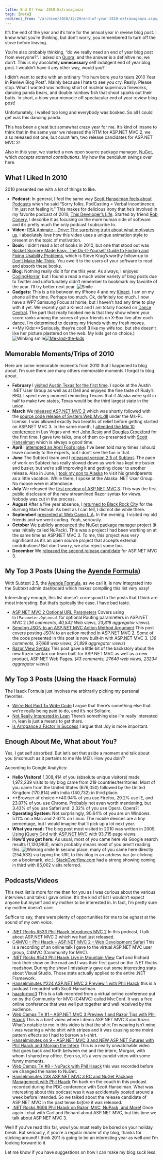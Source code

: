 ```yaml
---
title: End Of Year 2010 Extravaganza
tags: [meta]
redirect_from: "/archive/2010/12/29/end-of-year-2010-extravaganza.aspx/"
---
```


It’s the end of the year and it’s time for the annual year in review
blog post. I know what you’re thinking, but don’t worry, you remembered
to turn off the stove before leaving.

You’re also probably thinking, “do we really need an end of year blog
post from everyone?”. I asked on [Quora](http://quora.com/ "Quora"), and
the answer is a definitive no, we don’t. This is my absolutely
**unnecessary** self indulgent end of year blog post. I wouldn’t have it
any other way, would you?

I didn’t want to settle with an ordinary “Ho hum bore you to tears 2010
Year in Review Blog Post”. Mainly because I hate to see you cry. Really.
Please stop. What I wanted was nothing short of nuclear supernova
fireworks, dancing panda bears, and double rainbow fish that shoot
sparks out their butts. In short, a blow your monocle off spectacular
end of year review blog post!

Unfortunately, I waited too long and everybody was booked. So all I
could get was this dancing panda.

This has been a great but somewhat crazy year for me. It’s kind of
insane to think that in the same year we released the RTM for ASP.NET
MVC 2, we also released not one, but count ‘em, two release candidates
for ASP.NET MVC 3!

Also in this year, we started a new open source package manager,
[NuGet](http://nuget.codeplex.com/ "NuGet Package Manager"), which
*accepts external contributions*. My how the pendulum swings over here.

What I Liked In 2010
--------------------

2010 presented me with a lot of things to like.

-   **Podcast:** In general, I feel the same way [Scott Hanselman feels
    about
    Podcasts](http://www.hanselman.com/blog/PodcastingVerbalIncontinence.aspx "Podcasting == Verbal Incontinence")
    when he said “Sorry folks, PodCasting = Verbal Incontinence.  I'm
    just not feeling it.” This makes for delicious irony that he’s
    involved in my favorite podcast of 2010, [This Developer’s
    Life](http://thisdeveloperslife.com/ "This Developer's Life").
    Started by friend [Rob
    Conery](http://blog.wekeroad.com/ "Rob Conery's Blog"), I describe
    it as focusing on the more human side of software and it’s pretty
    much the only podcast I subscribe to.
-   **Video:** [RSA Animate – Drive: The surprising truth about what
    motivates
    us](http://www.youtube.com/watch?v=u6XAPnuFjJc&feature=player_embedded "Motivation").
    I absolutely love how this video uses a unique animation style to
    present on the topic of motivation.
-   **Book:** I didn’t read a lot of books in 2010, but one that stood
    out was [Rocket Surgery Made Easy: The Do-It-Yourself Guide to
    Finding and Fixing Usability
    Problems](http://www.amazon.com/gp/product/0321657292?ie=UTF8&tag=youvebeenhaac-20&linkCode=as2&camp=1789&creative=390957&creativeASIN=0321657292 "Rocket Surgery Made Easy on Amazon.com"),
    which is Steve Krug’s worthy follow-up to [Don’t Make Me
    Think](http://www.amazon.com/exec/obidos/ASIN/0321344758/youvebeenhaac-20 "Don't Make Me Think").
    You owe it to the users of your software to read and absorb these
    books.
-   **Blog:** Nothing really did it for me this year. As always, I
    enjoyed [CodingHorror](http://codinghorror.com/ "CodingHorror"), but
    I found a read a much wider variety of blog posts due to Twitter and
    unfortunately didn’t remember to bookmark my favorite of the year.
    I’ll try better next year.
    ![Smile](https://haacked.com/images/haacked_com/WindowsLiveWriter/Year-In-Review-2010-Edition_12A01/wlEmoticon-smile_2.png)
-   **Gadgets:** This is a tie between my iPhone 4 and my
    [Kinect](http://www.amazon.com/gp/product/B002BSA298?ie=UTF8&tag=youvebeenhaac-20&linkCode=as2&camp=1789&creative=390957&creativeASIN=B002BSA298 "Kinect on Amazon.com").
    I am on my phone all the time. Perhaps too much. Ok, definitely too
    much. I now have a WP7 Samsung Focus at home, but I haven’t had any
    time to play with it yet. We recently got a Kinect and I am totally
    hooked on [Dance
    Central](http://www.amazon.com/gp/product/B002I0HBOI?ie=UTF8&tag=youvebeenhaac-20&linkCode=as2&camp=1789&creative=390957&creativeASIN=B002I0HBOI "Dance Central").
    The part that really hooked me is that they show where your score
    ranks among the scores of your friends on X-Box live after each
    dance. I’m determined to destroy my friends with my fresh moves.
-   **My Kids:**Seriously, they’re cool! (I like my wife too, but she
    doesn’t like her picture plastered on the web. My kids get no
    choice.) ![Winking
    smile](https://haacked.com/images/haacked_com/WindowsLiveWriter/Year-In-Review-2010-Edition_12A01/wlEmoticon-winkingsmile_2.png)[![Me-and-the-kids](https://haacked.com/images/haacked_com/WindowsLiveWriter/Year-In-Review-2010-Edition_12A01/Me-and-the-kids_thumb_1.jpg "Me-and-the-kids")](https://haacked.com/images/haacked_com/WindowsLiveWriter/Year-In-Review-2010-Edition_12A01/Me-and-the-kids_4.jpg)

Memorable Moments/Trips of 2010
-------------------------------

Here are some memorable moments from 2010 that I happened to blog about.
I’m sure there are many others memorable moments I forgot to blog about.

-   **February** I [visited Austin Texas for the first
    time](https://haacked.com/archive/2010/02/28/austin-texas-great-for-geeks.aspx "Visiting Austin").
    I spoke at the Austin .NET User Group as well as at Dell and enjoyed
    the fine taste of Rudy’s BBQ. I spent every moment reminding Texans
    that if Alaska were split in half to make two states, Texas would be
    the third largest state in the union.
-   **March** We [released ASP.NET MVC
    2](https://haacked.com/archive/2010/03/11/aspnet-mvc2-released.aspx "ASP.NET MVC 2 RTM")
    which was shortly followed with the [source code release of
    System.Web.Mvc.dll](https://haacked.com/archive/2010/03/12/ms-pl-source-release-for-system-web-mvc-2.aspx "ASP.NET MVC 2 Source Code")
    under the Ms-PL license. I was allowed exactly two breaths of relief
    before getting started on ASP.NET MVC 3. In the same month, I
    [attended the Mix 10
    conference](https://haacked.com/archive/2010/03/22/good-times-and-vibes-at-mix-10.aspx "Good times at Mix 10")
    in Las Vegas and met [John
    Resig](http://ejohn.org/ "John Resig's Blog") and [Douglas
    Crockford](http://www.crockford.com/ "Douglas Crockford's Website")
    for the first time. I gave two talks, one of them co-presented with
    [Scott Hanselman](http://hanselman.com/ "Scott Hanselman's Blog")
    which is always a good time.
-   **April** I [attempted an April Fool’s
    joke](https://haacked.com/archive/2010/03/31/a-new-closed-source-viral-license.aspx "Closed Source Viral License").
    I’ve been told many times I should leave comedy to the experts, but
    I don’t see the fun in that.
-   **June** The Subtext team and I [released version 2.5 of
    Subtext](https://haacked.com/archive/2010/06/06/subtext-2-5-released.aspx "Subtext 2.5 released!").
    The pace of work on Subtext has really slowed down as work has kept
    me busier and busier, but we’re still improving it and getting
    closer to another release. Also in June, I [took my son to
    Alaska](https://haacked.com/archive/2010/06/27/back-from-alaska.aspx "Alaska Trip")
    to visit his grandparents as a little vacation. While there, I spoke
    at the Alaska .NET User Group. No moose were in attendance.
-   **July** We released the [first preview of ASP.NET MVC
    3](https://haacked.com/archive/2010/07/27/aspnetmvc3-preview1-released.aspx "ASP.NET MVC 3 Preview 1 Released").
    This was the first public disclosure of the new streamlined Razor
    syntax for views. Nobody was cut in the process.
-   **August** After a five year absence, I [returned to Black Rock
    City](https://haacked.com/archive/2010/08/29/attention-denizens-of-black-rock-city.aspx "Attention Denizens of Black Rock City")
    for the Burning Man festival. As best as I can tell, I did not die
    while there.
-   **September**I [presented at Web Camp
    L.A](http://www.jamessenior.com/2010/09/16/web-camp-la-trip-report-2/ "Web Camp LA Trip Report").
    In the evening, I visited my old friends and we went curling. Yeah,
    seriously.
-   **October** We publicly [announced the NuGet package
    manager](https://haacked.com/archive/2010/10/06/introducing-nupack-package-manager.aspx "Introducing NuGet")
    project (it was initially called NuPack). This was a project I had
    been working on at the same time as ASP.NET MVC 3. To me, this
    project was very significant as it’s an open source project that
    accepts external contributions! But don’t worry, we also reject some
    too.
-   **December** We [released the second release
    candidate](https://haacked.com/archive/2010/12/10/asp-net-mvc-3-release-candidate-2.aspx "ASP.NET MVC 3 RC 2")
    for ASP.NET MVC 3.

My Top 3 Posts (Using the [Ayende Formula](http://ayende.com/Blog/archive/2007/03/09/Calculating-most-popular-posts-with-SubText.aspx "Ayende Formula"))
--------------------------------------------------------------------------------------------------------------------------------------------------------

With Subtext 2.5, the [Ayende
Formula](http://ayende.com/Blog/archive/2007/03/09/Calculating-most-popular-posts-with-SubText.aspx "Calculating popular blog posts with Subtext"),
as we call it, is now integrated into the Subtext admin dashboard which
makes compiling this list very easy!

Interestingly enough, this list doesn’t correspond to the posts that I
think are most interesting. But that’s typically the case. I have bad
taste.

-   [ASP.NET MVC 2 Optional URL
    Parameters](https://haacked.com/archive/2010/02/12/asp-net-mvc-2-optional-url-parameters.aspx "ASP.NET MVC 2 Optional URL Parameters")
    Covers using `UrlParameter.Optional` for optional Routing
    paramreters in ASP.NET MVC 2 (*36 comments, 40,542 Web views, 23,818
    aggregator views*).
-   [Sending JSON to an ASP.NET MVC Action Method
    Argument](https://haacked.com/archive/2010/04/15/sending-json-to-an-asp-net-mvc-action-method-argument.aspx "Sending JSON")
    This post covers posting JSON to an action method in ASP.NET MVC 2.
    Some of the code presented in this post is now built-in with ASP.NET
    MVC 3. (*39 comments, 37,668 web views, 21,899 aggregator views*)
-   [Razor View
    Syntax](https://haacked.com/archive/2010/07/03/razor-view-syntax.aspx "Razor View Syntax")
    This post gave a little bit of the backstory about the new Razor
    syntax our team built for ASP.NET MVC as well as a new product,
    ASP.NET Web Pages. (*43 comments, 27640 web views, 23234 aggregator
    views*)

My Top 3 Posts (Using the Haack Formula)
----------------------------------------

The Haack Formula just involves me arbitrarily picking my personal
favorites.

-   [We’re Not Paid To Write
    Code](https://haacked.com/archive/2010/08/26/not-paid-to-write-code.aspx "Not Paid To Write Code")
    I argue that there’s something else that we’re really being paid to
    do, and it’s not Solitaire.
-   [Not Really Interested in
    Lean](https://haacked.com/archive/2010/12/20/not-really-interested-in-lean.aspx "Not Really Interested in Lean")
    There’s something else I’m really interested in, lean is just a
    means to get there.
-   [Is Arrogance a Factor in
    Success](https://haacked.com/archive/2010/06/06/is-arrogance-a-factor-in-success.aspx "Arrogance")
    I argue that Joy is more important.

Enough About Me, What about You?
--------------------------------

Yes, I get self absorbed. But let’s set that aside a moment and talk
about you (insomuch as it pertains to me Me ME!). How you doin’?

According to Google Analytics:

-   **Hello Visitors!** 1,308,414 of you (absolute unique visitors) made
    1,972,239 visits to my blog came from 219 countries/territories.
    Most of you came from the United States (676,050) followed by the
    United Kingdom (170,814) with India (140,732) in third place.
-   **Browser of choice:**40.94% of you use Firefox, 29.2% use IE, and
    23.07% of you use Chrome. Probably not even worth mentioning, but
    3.43% of you use Safari and  2.32% of you use Opera. Opera?!
-   **Operating System:** Not surprisingly, 90.64% of you are on
    Windows. 5.11% on a Mac and 2.62% on Linux. The mobile devices are a
    tiny percentage, but I would imagine that’ll pick up a lot next
    year.
-   **What you read:** The blog post most visited in 2010 was written in
    2009, [Using jQuery Grid with ASP.NET
    MVC](https://haacked.com/archive/2009/04/14/using-jquery-grid-with-asp.net-mvc.aspx "Using jQuery Grid with MVC")
    with 93,715 page views.
-   **How’d you get here:** As usual, most of you came here via Google
    search results (1,120,983), which probably means most of you aren’t
    reading this. ![Winking
    smile](https://haacked.com/images/haacked_com/WindowsLiveWriter/Year-In-Review-2010-Edition_12A01/wlEmoticon-winkingsmile_2.png)
    In second place, many of you came here directly (254,533) via typing
    the URL to this blog in an address bar (or clicking on a bookmark,
    etc.).
    [StackOverflow.com](http://stackoverflow.com/ "StackOverflow") had a
    strong showing coming in third with 85,002 visits referred.

Podcasts/Videos
---------------

This next list is more for me than for you as I was curious about the
various interviews and talks I gave online. It’s the kind of list I
wouldn’t expect anyone but myself and my mother to be interested in. In
fact, I’m pretty sure my mother doesn’t care.

Suffice to say, there were plenty of opportunities for me to be aghast
at the sound of my own voice.

-   [.NET Rocks \#533 Phil Haack Introduces MVC
    2](http://www.dotnetrocks.com/default.aspx?showNum=533 ".NET Rocks")
    In this podcast, I talk about ASP.NET MVC 2 which we had just
    released.
-   [C4MVC – Phil Haack – ASP.NET MVC 2 – Web Development
    Safari](http://www.viddler.com/explore/c4mvc/videos/36/ "C4MVC Presentation")
    This is a recording of an online talk I gave to the virtual ASP.NET
    MVC user group, C4MVC (Community for MVC).
-   [.NET Rocks \#543 Phil Haack Live in Mountain
    View](http://www.dotnetrocks.com/default.aspx?showNum=543 ".NET Rocks Show 543")
    Carl and Richard took their show on the road and I was their first
    guest on the .NET Rocks roadshow. During the show I mistakenly gave
    out some interesting stats about Visual Studio. Those stats actually
    applied to the entire .NET Framework.
-   [Hanselminutes \#224 ASP.NET MVC 3 Preview 1 with Phil
    Haack](http://www.hanselminutes.com/default.aspx?showID=242 "Hanselminutes Podcast")
    this is a podcast I recorded with Scott Hanselman.
-   [haack-mvc3](http://www.viddler.com/explore/mvcconf/videos/4/ "MvcConf")
    This is a talk recorded from a virtual online conference put on by
    the Community for MVC (C4MVC) called MvcConf. It was a free online
    conference that was well put together and well received by the
    audience.
-   [Web Camps TV \#1 – ASP.NET MVC 3 Preview 1 and Razor Tips with Phil
    Haack](http://channel9.msdn.com/Shows/Web+Camps+TV/Web-Camps-TV-1-ASPNET-MVC-3-Preview-1-and-Razor-Tips-with-Phil-Haack "Web Camps")
    This is a brief video where I demo ASP.NET MVC 3 and Razor. What’s
    notable to me in this video is that the shirt I’m wearing isn’t
    mine. I was wearing a white shirt with stripes and it was causing
    some moiré pattern effects so I had to borrow a t-shirt.
-   [Hanselminutes on 9 – ASP.NET MVC 3 and NEW ASP.NET Futures with
    Phil Haack and Morgan the
    Intern](http://channel9.msdn.com/Blogs/Glucose/Hanselminutes-on-9-ASPNET-MVC-3-and-NEW-ASPNET-Futures-with-Phil-Haack-and-Morgan-the-Intern "ASP.NET MVC 3")
    This is a nearly unwatchable video that goes back and forth between
    me and the intern, Morgan, with whom I shared my office. Even so,
    it’s a very candid video with some funny moments.
-   [Web Camps TV \#8 – NuPack with Phil
    Haack](http://channel9.msdn.com/Shows/Web+Camps+TV/Web-Camps-TV-8-NuPack-with-Phil-Haack "Web Camps TV #8")
    this was recorded before we changed the name to NuGet.
-   [Hanselminutes 238 ASP.NET MVC 3 RC and NuGet Package Management
    with Phil
    Haack](http://www.hanselminutes.com/default.aspx?showID=257 "Hanselminutes Podcast")
    I’m back on the couch in this podcast recorded during the PDC
    conference with Scott Hanselman. What was interesting about this
    podcast was it was accidentally posted around a week before
    intended. So we talked about the release candidate of ASP.NET MVC in
    the past tense *before* it was released.
-   [.NET Rocks \#606 Phil Haack on Razor, MVC, NuPack, and
    More!](http://www.dotnetrocks.com/default.aspx?showNum=606 ".NET Rocks")
    Once again I chat with Carl and Richard about ASP.NET MVC, but this
    time we talk about ASP.NET MVC 3.

Well if you’ve read this far, wow! you must really be bored on your
holiday break. But seriously, if you’re a regular reader of my blog,
thanks for sticking around! I think 2011 is going to be an interesting
year as well and I’m looking forward to it.

Let me know if you have suggestions on how I can make my blog suck less.

